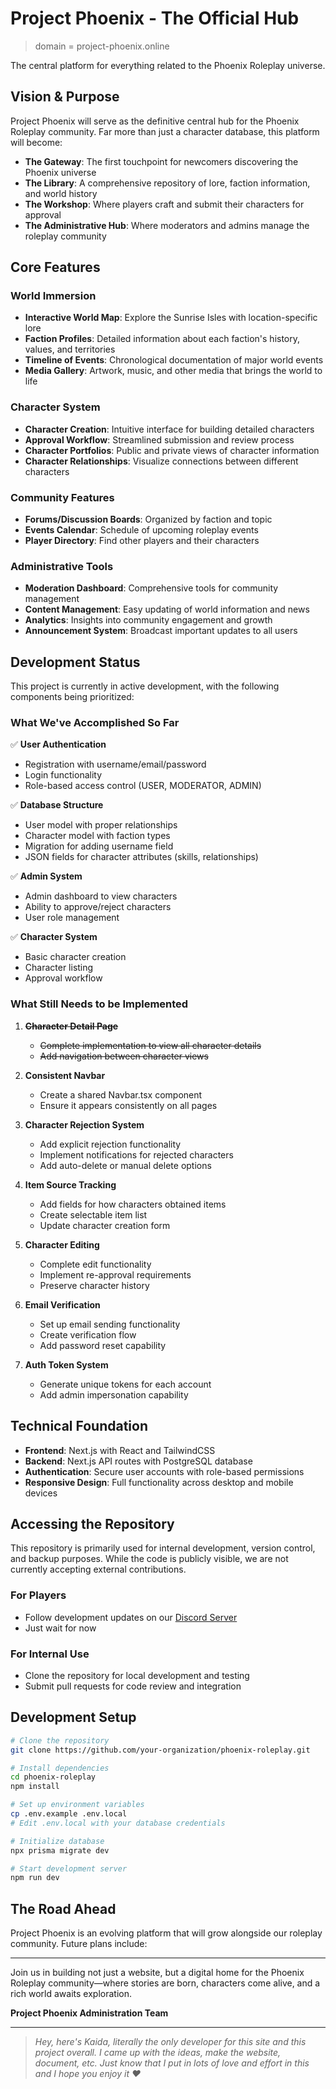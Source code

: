 # Project Phoenix - The Official Hub
> domain = project-phoenix.online

The central platform for everything related to the Phoenix Roleplay universe.

## Vision & Purpose

Project Phoenix will serve as the definitive central hub for the Phoenix Roleplay community. Far more than just a character database, this platform will become:

- **The Gateway**: The first touchpoint for newcomers discovering the Phoenix universe
- **The Library**: A comprehensive repository of lore, faction information, and world history
- **The Workshop**: Where players craft and submit their characters for approval
- **The Administrative Hub**: Where moderators and admins manage the roleplay community

## Core Features

### World Immersion

- **Interactive World Map**: Explore the Sunrise Isles with location-specific lore
- **Faction Profiles**: Detailed information about each faction's history, values, and territories
- **Timeline of Events**: Chronological documentation of major world events
- **Media Gallery**: Artwork, music, and other media that brings the world to life

### Character System

- **Character Creation**: Intuitive interface for building detailed characters
- **Approval Workflow**: Streamlined submission and review process
- **Character Portfolios**: Public and private views of character information
- **Character Relationships**: Visualize connections between different characters

### Community Features

- **Forums/Discussion Boards**: Organized by faction and topic
- **Events Calendar**: Schedule of upcoming roleplay events
- **Player Directory**: Find other players and their characters

### Administrative Tools

- **Moderation Dashboard**: Comprehensive tools for community management
- **Content Management**: Easy updating of world information and news
- **Analytics**: Insights into community engagement and growth
- **Announcement System**: Broadcast important updates to all users

## Development Status

This project is currently in active development, with the following components being prioritized:

### What We've Accomplished So Far

✅ **User Authentication**

- Registration with username/email/password
- Login functionality
- Role-based access control (USER, MODERATOR, ADMIN)

✅ **Database Structure**

- User model with proper relationships
- Character model with faction types
- Migration for adding username field
- JSON fields for character attributes (skills, relationships)

✅ **Admin System**

- Admin dashboard to view characters
- Ability to approve/reject characters
- User role management

✅ **Character System**

- Basic character creation
- Character listing
- Approval workflow

### What Still Needs to be Implemented

1. ~~**Character Detail Page**~~
   - ~~Complete implementation to view all character details~~
   - ~~Add navigation between character views~~

2. **Consistent Navbar**
   - Create a shared Navbar.tsx component
   - Ensure it appears consistently on all pages

3. **Character Rejection System**
   - Add explicit rejection functionality
   - Implement notifications for rejected characters
   - Add auto-delete or manual delete options

4. **Item Source Tracking**
   - Add fields for how characters obtained items
   - Create selectable item list
   - Update character creation form

5. **Character Editing**
   - Complete edit functionality
   - Implement re-approval requirements
   - Preserve character history

6. **Email Verification**
   - Set up email sending functionality
   - Create verification flow
   - Add password reset capability

7. **Auth Token System**
   - Generate unique tokens for each account
   - Add admin impersonation capability

## Technical Foundation

- **Frontend**: Next.js with React and TailwindCSS
- **Backend**: Next.js API routes with PostgreSQL database
- **Authentication**: Secure user accounts with role-based permissions
- **Responsive Design**: Full functionality across desktop and mobile devices

## Accessing the Repository

This repository is primarily used for internal development, version control, and backup purposes. While the code is publicly visible, we are not currently accepting external contributions.

### For Players

- Follow development updates on our [Discord Server](https://discord.gg/CassDfZnmQ)
- Just wait for now

### For Internal Use

- Clone the repository for local development and testing
- Submit pull requests for code review and integration

## Development Setup

```bash
# Clone the repository
git clone https://github.com/your-organization/phoenix-roleplay.git

# Install dependencies
cd phoenix-roleplay
npm install

# Set up environment variables
cp .env.example .env.local
# Edit .env.local with your database credentials

# Initialize database
npx prisma migrate dev

# Start development server
npm run dev
```

## The Road Ahead

Project Phoenix is an evolving platform that will grow alongside our roleplay community. Future plans include:

---

Join us in building not just a website, but a digital home for the Phoenix Roleplay community—where stories are born, characters come alive, and a rich world awaits exploration.

**Project Phoenix Administration Team**

---

> *Hey, here's Kaida, literally the only developer for this site and this project overall. I came up with the ideas, make the website, document, etc. Just know that I put in lots of love and effort in this and I hope you enjoy it ❤️*
